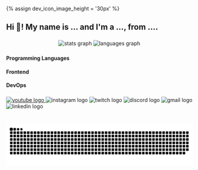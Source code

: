 {% assign dev_icon_image_height = '30px' %}
<h2 align="left">Hi 👋! My name is ... and I'm a ..., from ....</h2>
<link rel="stylesheet" type='text/css' href="https://cdn.jsdelivr.net/gh/devicons/devicon@latest/devicon.min.css" />
<style>
    .dev-icon {
        font-size: 30px !important;
    }
    
</style>
          
###

<div align="center">
  <img src="https://github-readme-stats.vercel.app/api?username=ISabariRajan&hide_title=false&hide_rank=false&show_icons=true&include_all_commits=true&count_private=true&disable_animations=false&theme=dracula&locale=en&hide_border=false" height="150" alt="stats graph"  />
  <img src="https://github-readme-stats.vercel.app/api/top-langs?username=ISabariRajan&locale=en&hide_title=false&layout=compact&card_width=320&langs_count=5&theme=dracula&hide_border=false" height="150" alt="languages graph"  />
</div>

###

<!-- <img align="right" height="150" src="https://i.imgflip.com/65efzo.gif"  /> -->

###

#### Programming Languages
<div align="left">
    <i class="dev-icon devicon-python-plain-wordmark"></i>
    <i class="dev-icon devicon-java-plain-wordmark colored"></i>
    <i class="dev-icon devicon-javascript-plain colored"></i>
    <i class="dev-icon devicon-jquery-plain-wordmark colored"></i>
    <i class="dev-icon devicon-typescript-plain colored"></i>
    <i class="dev-icon devicon-react-original-wordmark colored"></i>
</div>

#### Frontend
<div align="left">
    <i class="dev-icon devicon-html5-plain-wordmark colored"></i>
    <i class="dev-icon devicon-css3-plain-wordmark colored"></i>
</dev>

#### DevOps
<div align="left">
    <i class="dev-icon devicon-ssh-original-wordmark"></i>
    <i class="dev-icon devicon-pypi-plain-wordmark"></i>
    <i class="dev-icon devicon-amazonwebservices-plain-wordmark colored"></i>
    <i class="dev-icon devicon-terraform-plain-wordmark colored"></i>
    <i class="dev-icon devicon-linux-plain"></i>
    <i class="dev-icon devicon-bash-plain"></i>
    <i class="dev-icon devicon-git-plain colored"></i>
</div>
<div align="left">
    <i class="dev-icon devicon-json-plain colored"></i>
    <i class="dev-icon devicon-spring-original-wordmark colored"></i>
    <i class="dev-icon devicon-mariadb-original-wordmark colored"></i>
</div>

###

<div align="left">
    <a href="">
        <img src="https://img.shields.io/static/v1?message=Youtube&logo=youtube&label=&color=FF0000&logoColor=white&labelColor=&style=for-the-badge" height="35" alt="youtube logo"  />
    </a>
  <img src="https://img.shields.io/static/v1?message=Instagram&logo=instagram&label=&color=E4405F&logoColor=white&labelColor=&style=for-the-badge" height="35" alt="instagram logo"  />
  <img src="https://img.shields.io/static/v1?message=Twitch&logo=twitch&label=&color=9146FF&logoColor=white&labelColor=&style=for-the-badge" height="35" alt="twitch logo"  />
  <img src="https://img.shields.io/static/v1?message=Discord&logo=discord&label=&color=7289DA&logoColor=white&labelColor=&style=for-the-badge" height="35" alt="discord logo"  />
  <img src="https://img.shields.io/static/v1?message=Gmail&logo=gmail&label=&color=D14836&logoColor=white&labelColor=&style=for-the-badge" height="35" alt="gmail logo"  />
  <img src="https://img.shields.io/static/v1?message=LinkedIn&logo=linkedin&label=&color=0077B5&logoColor=white&labelColor=&style=for-the-badge" height="35" alt="linkedin logo"  />
</div>

###

<br clear="both">

<img src="https://raw.githubusercontent.com/ISabariRajan/ISabariRajan/output/snake.svg" alt="Snake animation" />

###